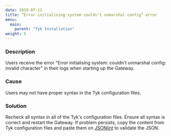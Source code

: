 ```yaml
---
date: 2019-07-11
title: “Error initialising system couldn't unmarshal config“ error
menu:
  main:
    parent: "Tyk Installation"
weight: 5 
---
```


### Description

Users receive the error "Error initialising system: couldn't unmarshal config: invalid character" in their logs when starting up the Gateway. 

### Cause

Users may not have proper syntax in the Tyk configuration files. 

### Solution

Recheck all syntax in all of the Tyk's configuration files. Ensure all syntax is correct and restart the Gateway. If problem persists, copy the content from  Tyk configuration files and paste them on [JSONlint][1] to validate the JSON.

 [1]: https://jsonlint.com/